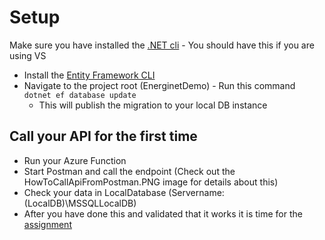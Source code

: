# Setup

Make sure you have installed the [.NET cli](https://learn.microsoft.com/en-us/dotnet/core/tools/) - You should have this if you are using VS

- Install the [Entity Framework CLI](https://learn.microsoft.com/en-us/ef/core/cli/dotnet)
- Navigate to the project root (EnerginetDemo) - Run this command ``` dotnet ef database update ```
  - This will publish the migration to your local DB instance

## Call your API for the first time
- Run your Azure Function
- Start Postman and call the endpoint (Check out the HowToCallApiFromPostman.PNG image for details about this)
- Check your data in LocalDatabase (Servername: (LocalDB)\MSSQLLocalDB)
- After you have done this and validated that it works it is time for the [assignment](Assignment.md)
